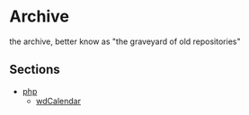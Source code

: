 Archive
=======

the archive, better know as "the graveyard of old repositories"

Sections
--------

* [php](https://github.com/stevleibelt/archive/tree/master/php)
    * [wdCalendar](https://github.com/stevleibelt/archive/tree/master/php/wdCalendar)

